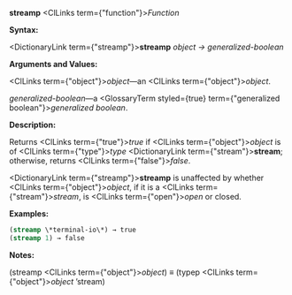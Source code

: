 **streamp** <ClLinks  term={"function"}><i>Function</i></ClLinks> 



**Syntax:** 



<DictionaryLink  term={"streamp"}><b>streamp</b></DictionaryLink> *object → generalized-boolean* 



**Arguments and Values:** 



<ClLinks  term={"object"}><i>object</i></ClLinks>—an <ClLinks  term={"object"}><i>object</i></ClLinks>. 



*generalized-boolean*—a <GlossaryTerm styled={true} term={"generalized boolean"}><i>generalized boolean</i></GlossaryTerm>. 



**Description:** 



Returns <ClLinks  term={"true"}><i>true</i></ClLinks> if <ClLinks  term={"object"}><i>object</i></ClLinks> is of <ClLinks  term={"type"}><i>type</i></ClLinks> <DictionaryLink  term={"stream"}><b>stream</b></DictionaryLink>; otherwise, returns <ClLinks  term={"false"}><i>false</i></ClLinks>. 



<DictionaryLink  term={"streamp"}><b>streamp</b></DictionaryLink> is unaffected by whether <ClLinks  term={"object"}><i>object</i></ClLinks>, if it is a <ClLinks  term={"stream"}><i>stream</i></ClLinks>, is <ClLinks  term={"open"}><i>open</i></ClLinks> or closed. 



**Examples:**
```lisp
(streamp \*terminal-io\*) → true 
(streamp 1) → false 
```
**Notes:** 



(streamp <ClLinks  term={"object"}><i>object</i></ClLinks>) *≡* (typep <ClLinks  term={"object"}><i>object</i></ClLinks> ’stream) 







 



 



